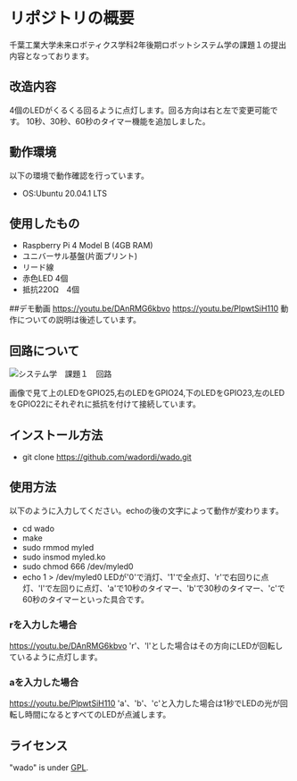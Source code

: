 # リポジトリの概要
千葉工業大学未来ロボティクス学科2年後期ロボットシステム学の課題１の提出内容となっております。

## 改造内容
4個のLEDがくるくる回るように点灯します。回る方向は右と左で変更可能です。
10秒、30秒、60秒のタイマー機能を追加しました。

## 動作環境
以下の環境で動作確認を行っています。
* OS:Ubuntu 20.04.1 LTS

## 使用したもの
* Raspberry Pi 4 Model B (4GB RAM)
* ユニバーサル基盤(片面プリント)
* リード線
* 赤色LED 4個
* 抵抗220Ω　4個

##デモ動画
https://youtu.be/DAnRMG6kbvo
https://youtu.be/PlpwtSiH110
動作についての説明は後述しています。


## 回路について
![システム学　課題１　回路](https://user-images.githubusercontent.com/72900623/100960483-b46cdd80-3563-11eb-943d-fc8a9e206f0b.jpg)

画像で見て上のLEDをGPIO25,右のLEDをGPIO24,下のLEDをGPIO23,左のLEDをGPIO22にそれぞれに抵抗を付けて接続しています。

## インストール方法
* git clone https://github.com/wadordi/wado.git

## 使用方法
以下のように入力してください。echoの後の文字によって動作が変わります。
* cd wado
* make
* sudo rmmod myled
* sudo insmod myled.ko
* sudo chmod 666 /dev/myled0
* echo 1 > /dev/myled0 
LEDが'0'で消灯、'1'で全点灯、'r'で右回りに点灯、'l'で左回りに点灯、'a'で10秒のタイマー、'b'で30秒のタイマー、'c'で60秒のタイマーといった具合です。
### rを入力した場合
https://youtu.be/DAnRMG6kbvo
'r'、'l'とした場合はその方向にLEDが回転しているように点灯します。
### aを入力した場合
https://youtu.be/PlpwtSiH110
'a'、'b'、'c'と入力した場合は1秒でLEDの光が回転し時間になるとすべてのLEDが点滅します。

## ライセンス
 "wado" is under [GPL](http://www.gnu.org/licenses/gpl-3.0.html).
 
